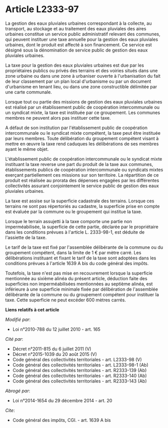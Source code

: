 # Article L2333-97

La gestion des eaux pluviales urbaines correspondant à la collecte, au transport, au stockage et au traitement des eaux
pluviales des aires urbaines constitue un service public administratif relevant des communes, qui peuvent instituer une taxe
annuelle pour la gestion des eaux pluviales urbaines, dont le produit est affecté à son financement. Ce service est désigné
sous la dénomination de service public de gestion des eaux pluviales urbaines. 

La taxe pour la gestion des eaux pluviales urbaines est due par les propriétaires publics ou privés des terrains et des
voiries situés dans une zone urbaine ou dans une zone à urbaniser ouverte à l'urbanisation du fait de leur classement par un
plan local d'urbanisme ou par un document d'urbanisme en tenant lieu, ou dans une zone constructible délimitée par une carte
communale. 

Lorsque tout ou partie des missions de gestion des eaux pluviales urbaines est réalisé par un établissement public de
coopération intercommunale ou un syndicat mixte, la taxe est instituée par ce groupement. Les communes membres ne peuvent
alors pas instituer cette taxe. 

A défaut de son institution par l'établissement public de coopération intercommunale ou le syndicat mixte compétent, la taxe
peut être instituée par leurs membres. Toute délibération du groupement compétent visant à mettre en œuvre la taxe rend
caduques les délibérations de ses membres ayant le même objet. 

L'établissement public de coopération intercommunale ou le syndicat mixte instituant la taxe reverse une part du produit de
la taxe aux communes, établissements publics de coopération intercommunale ou syndicats mixtes exerçant partiellement ces
missions sur son territoire. La répartition de ce produit est réalisée au prorata des dépenses engagées par les différentes
collectivités assurant conjointement le service public de gestion des eaux pluviales urbaines. 

La taxe est assise sur la superficie cadastrale des terrains. Lorsque ces terrains ne sont pas répertoriés au cadastre, la
superficie prise en compte est évaluée par la commune ou le groupement qui institue la taxe. 

Lorsque le terrain assujetti à la taxe comporte une partie non imperméabilisée, la superficie de cette partie, déclarée par
le propriétaire dans les conditions prévues à l'article L. 2333-98-1, est déduite de l'assiette de la taxe. 

Le tarif de la taxe est fixé par l'assemblée délibérante de la commune ou du groupement compétent, dans la limite de 1 € par
mètre carré. Les délibérations instituant et fixant le tarif de la taxe sont adoptées dans les conditions prévues à l'article
1639 A bis du code général des impôts. 

Toutefois, la taxe n'est pas mise en recouvrement lorsque la superficie mentionnée au sixième alinéa du présent article,
déduction faite des superficies non imperméabilisées mentionnées au septième alinéa, est inférieure à une superficie minimale
fixée par délibération de l'assemblée délibérante de la commune ou du groupement compétent pour instituer la taxe. Cette
superficie ne peut excéder 600 mètres carrés.

**Liens relatifs à cet article**

_Modifié par_:

  - Loi n°2010-788 du 12 juillet 2010 - art. 165

_Cité par_:

  - Décret n°2011-815 du 6 juillet 2011 (V)
  - Décret n°2015-1039 du 20 août 2015 (V)
  - Code général des collectivités territoriales - art. L2333-98 (V)
  - Code général des collectivités territoriales - art. L2333-98-1 (Ab)
  - Code général des collectivités territoriales - art. R2333-139 (Ab)
  - Code général des collectivités territoriales - art. R2333-140 (Ab)
  - Code général des collectivités territoriales - art. R2333-143 (Ab)

_Abrogé par_:

  - Loi n°2014-1654 du 29 décembre 2014 - art. 20

_Cite_:

  - Code général des impôts, CGI. - art. 1639 A bis
